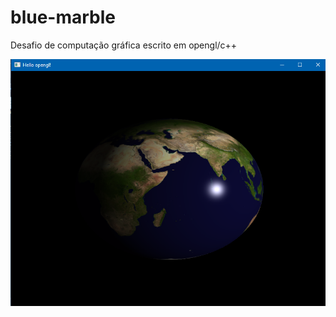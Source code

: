 # blue-marble
Desafio de computação gráfica escrito em opengl/c++

![image](https://github.com/djmjm/blue-marble/blob/main/BlueMarble/screen.png)
